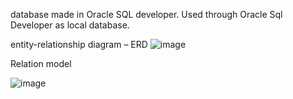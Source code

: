 database made in Oracle SQL developer. Used through Oracle Sql Developer as local database.

entity-relationship diagram – ERD
![image](https://user-images.githubusercontent.com/84875747/151678088-0b0f1910-080a-4dfa-a09a-fc38cced2fce.png)


Relation model

![image](https://user-images.githubusercontent.com/84875747/151678060-2bf56d0c-0297-4b99-bb9c-c8498b770d06.png)

